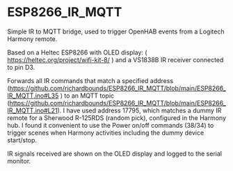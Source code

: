 # ESP8266_IR_MQTT
Simple IR to MQTT bridge, used to trigger OpenHAB events from a Logitech Harmony remote.

Based on a Heltec ESP8266 with OLED display: ( https://heltec.org/project/wifi-kit-8/ ) and a VS1838B IR receiver connected to pin D3.

Forwards all IR commands that match a specified address (https://github.com/richardbounds/ESP8266_IR_MQTT/blob/main/ESP8266_IR_MQTT.ino#L35 ) to an MQTT topic (https://github.com/richardbounds/ESP8266_IR_MQTT/blob/main/ESP8266_IR_MQTT.ino#L21). I have used address 17795, which matches a dummy IR remote for a Sherwood R-125RDS (random pick), configured in the Harmony hub. I found it convenient to use the Power on/off commands (38/34) to trigger scenes when Harmony activities including the dummy device start/stop.

IR signals received are shown on the OLED display and logged to the serial monitor.
